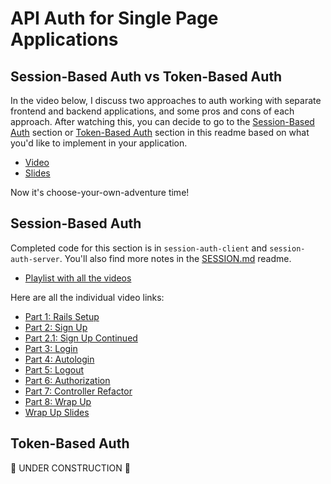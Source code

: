 # API Auth for Single Page Applications

## Session-Based Auth vs Token-Based Auth

In the video below, I discuss two approaches to auth working with separate frontend and backend applications, and some pros and cons of each approach. After watching this, you can decide to go to the [Session-Based Auth](#session-based-auth) section or [Token-Based Auth](#token-based-auth) section in this readme based on what you'd like to implement in your application.

- [Video](https://youtu.be/nYiHOdtmGFw)
- [Slides](https://docs.google.com/presentation/d/1gzsNKLIpGWuNy31aiZZE6AzD9mcET0-bw0RqgQ8j7tM/edit?usp=sharing)

Now it's choose-your-own-adventure time!

## Session-Based Auth

Completed code for this section is in `session-auth-client` and `session-auth-server`. You'll also find more notes in the [SESSION.md](SESSION.md) readme.

- [Playlist with all the videos](https://www.youtube.com/playlist?list=PLc6AmvC5Zybxn5cyGUURq73JFPkjeRGoU)

Here are all the individual video links:

- [Part 1: Rails Setup](https://youtu.be/uXxYpyLOxMs)
- [Part 2: Sign Up](https://youtu.be/ohpjaIn5jfg)
- [Part 2.1: Sign Up Continued](https://youtu.be/sfzx5w_D2Ec)
- [Part 3: Login](https://youtu.be/u2TwjA3AHDg)
- [Part 4: Autologin](https://youtu.be/qz65OwNS2hA)
- [Part 5: Logout](https://youtu.be/plzfH1n8Jaw)
- [Part 6: Authorization](https://youtu.be/QQFcga32w44)
- [Part 7: Controller Refactor](https://youtu.be/BRX30in12dE)
- [Part 8: Wrap Up](https://youtu.be/A5JI8Yfera8)
- [Wrap Up Slides](https://docs.google.com/presentation/d/1KnY32BVLWGwrT8nhxRM9kigAEV1VijYDegW60EaBvVY/edit?usp=sharing)

## Token-Based Auth

🚧 UNDER CONSTRUCTION 🚧